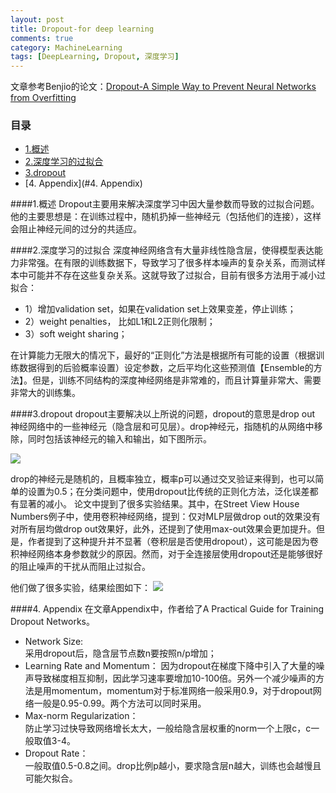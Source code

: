 ```yaml
---
layout: post
title: Dropout-for deep learning
comments: true
category: MachineLearning
tags: [DeepLearning, Dropout, 深度学习]
---
```


文章参考Benjio的论文：[Dropout-A Simple Way to Prevent Neural Networks from Overfitting](http://jmlr.org/papers/volume15/srivastava14a/srivastava14a.pdf)

### 目录
<!-- MarkdownTOC depth=4 -->
- [1.概述](#1.概述)
- [2.深度学习的过拟合](#2.深度学习的过拟合)
- [3.dropout](#3.dropout)
- [4. Appendix](#4. Appendix)
<!-- /MarkdownTOC -->


<a name="1.概述" />

####1.概述
Dropout主要用来解决深度学习中因大量参数而导致的过拟合问题。他的主要思想是：在训练过程中，随机扔掉一些神经元（包括他们的连接），这样会阻止神经元间的过分的共适应。

<a name="2.深度学习的过拟合" />

####2.深度学习的过拟合
深度神经网络含有大量非线性隐含层，使得模型表达能力非常强。在有限的训练数据下，导致学习了很多样本噪声的复杂关系，而测试样本中可能并不存在这些复杂关系。这就导致了过拟合，目前有很多方法用于减小过拟合：

- 1）增加validation set，如果在validation set上效果变差，停止训练；
- 2）weight penalties， 比如L1和L2正则化限制；
- 3）soft weight sharing；

在计算能力无限大的情况下，最好的“正则化”方法是根据所有可能的设置（根据训练数据得到的后验概率设置）设定参数，之后平均化这些预测值【Ensemble的方法】。但是，训练不同结构的深度神经网络是非常难的，而且计算量非常大、需要非常大的训练集。

<a name="3.dropout" />

####3.dropout
dropout主要解决以上所说的问题，dropout的意思是drop out 神经网络中的一些神经元（隐含层和可见层）。drop神经元，指随机的从网络中移除，同时包括该神经元的输入和输出，如下图所示。

![](http://chrispher.github.com/images/deeplearning/dropout.png)

drop的神经元是随机的，且概率独立，概率p可以通过交叉验证来得到，也可以简单的设置为0.5；在分类问题中，使用dropout比传统的正则化方法，泛化误差都有显著的减小。
论文中提到了很多实验结果。其中，在Street View House Numbers例子中，使用卷积神经网络，提到：仅对MLP层做drop out的效果没有对所有层均做drop out效果好，此外，还提到了使用max-out效果会更加提升。但是，作者提到了这种提升并不显著（卷积层是否使用dropout），这可能是因为卷积神经网络本身参数就少的原因。然而，对于全连接层使用dropout还是能够很好的阻止噪声的干扰从而阻止过拟合。

他们做了很多实验，结果绘图如下：
![](http://chrispher.github.com/images/deeplearning/dropout_result.jpg)

<a name="4. Appendix" />

####4. Appendix
在文章Appendix中，作者给了A Practical Guide for Training Dropout Networks。

*  Network Size:  
采用dropout后，隐含层节点数n要按照n/p增加；
*  Learning Rate and Momentum： 
因为dropout在梯度下降中引入了大量的噪声导致梯度相互抑制，因此学习速率要增加10-100倍。另外一个减少噪声的方法是用momentum，momentum对于标准网络一般采用0.9，对于dropout网络一般是0.95-0.99。两个方法可以同时采用。
* Max-norm Regularization：  
防止学习过快导致网络增长太大，一般给隐含层权重的norm一个上限c，c一般取值3-4。
*  Dropout Rate：  
一般取值0.5-0.8之间。drop比例p越小，要求隐含层n越大，训练也会越慢且可能欠拟合。

